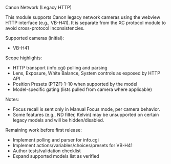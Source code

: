 Canon Network (Legacy HTTP)

This module supports Canon legacy network cameras using the webview HTTP interface (e.g., VB-H41). It is separate from the XC protocol module to avoid cross-protocol inconsistencies.

Supported cameras (initial):
- VB-H41

Scope highlights:
- HTTP transport (info.cgi) polling and parsing
- Lens, Exposure, White Balance, System controls as exposed by HTTP API
- Position Presets (PTZF) 1–10 when supported by the model
- Model-specific gating (lists pulled from camera where applicable)

Notes:
- Focus recall is sent only in Manual Focus mode, per camera behavior.
- Some features (e.g., ND filter, Kelvin) may be unsupported on certain legacy models and will be hidden/disabled.

Remaining work before first release:
- Implement polling and parser for info.cgi
- Implement actions/variables/choices/presets for VB-H41
- Author tests/validation checklist
- Expand supported models list as verified
